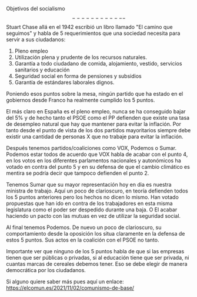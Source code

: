 Objetivos del socialismo
$$------------$$
Stuart Chase allá en el 1942 escribió un libro llamado "El camino que seguimos" y habla de 5 requerimientos que una sociedad necesita para servir a sus ciudadanos:

1. Pleno empleo
2. Utilización plena y prudente de los recursos naturales.
3. Garantía a todo ciudadano de comida, alojamiento, vestido, servicios sanitarios y educación
4. Seguridad social en forma de pensiones y subsidios
5. Garantía de estándares laborales dignos.

Poniendo esos puntos sobre la mesa, ningún partido que ha estado en el gobiernos desde Franco ha realmente cumplido los 5 puntos.

El más claro en España es el pleno empleo, nunca se ha conseguido bajar del 5% y de hecho tanto el PSOE como el PP defienden que existe una tasa de desempleo natural que hay que mantener para evitar la inflación. Por tanto desde el punto de vista de los dos partidos mayoritarios siempre debe existir una cantidad de personas X que no trabaje para evitar la inflación.

Después tenemos partidos/coaliciones como VOX, Podemos o Sumar.
Podemos estar todos de acuerdo que VOX habla de acabar con el punto 4, en los votos en los diferentes parlamentos nacionales y autonómicos ha votado en contra del punto 5 y en su defensa de que el cambio climático es mentira se podría decir que tampoco defienden el punto 2.

Tenemos Sumar que su mayor representación hoy en dia es nuestra ministra de trabajo. Aquí un poco de clarioscuro, en teoría defienden todos los 5 puntos anteriores pero los hechos no dicen lo mismo. Han votado propuestas que han ido en contra de los trabajadores en esta misma legislatura como el poder ser despedido durante una baja. O El acabar haciendo un pacto con las mutuas en vez de utilizar la seguridad social.

Al final tenemos Podemos. De nuevo un poco de clarioscuro, su comportamiento desde la oposición los situa claramente en la defensa de estos 5 puntos. Sus actos en la coalición con el PSOE no tanto.

Importante ver que ninguno de los 5 puntos habla de que si las empresas tienen que ser públicas o privadas, si al educación tiene que ser privada, ni cuantas marcas de cereales debemos tener. Eso se debe elegir de manera democrática por los ciudadanos.

Si alguno quiere saber más pues aquí un enlace: https://elcomun.es/2021/11/02/comunismo-de-base/